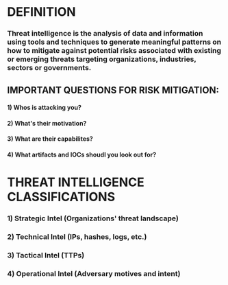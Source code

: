 # DEFINITION

### Threat intelligence is the analysis of data and information using tools and techniques to generate meaningful patterns on how to mitigate against potential risks associated with existing or emerging threats targeting organizations, industries, sectors or governments.

## IMPORTANT QUESTIONS FOR RISK MITIGATION:

#### 1) Whos is attacking you?

#### 2) What's their motivation?

#### 3) What are their capabilites?

#### 4) What artifacts and IOCs shoudl you look out for?

# THREAT INTELLIGENCE CLASSIFICATIONS

### 1) Strategic Intel (Organizations' threat landscape)

### 2) Technical Intel (IPs, hashes, logs, etc.)

### 3) Tactical Intel (TTPs)

### 4) Operational Intel (Adversary motives and intent)
